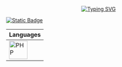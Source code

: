 <p align="center">
 <a href="https://git.io/typing-svg"><img src="https://readme-typing-svg.demolab.com?font=Pixelify+Sans&size=35&pause=1000&center=true&random=true&width=435&lines=Andr%C3%A9+Oliveira+%7C" alt="Typing SVG" /></a>
</p>

<div align = left>
 
[![Static Badge](https://img.shields.io/badge/Meu_Twitter-gray?style=for-the-badge&logo=X)](https://x.com/_azuletto)

</div>

| Languages |
|--|
| <a href="https://www.php.net/"><img width="50px" alt="PHP" title="PHP" src="https://i.imgur.com/7sKVVgG.png"/></a> | <a href="https://www.php.net/"><img width="50px" alt="Java" title="Java" src="https://i.imgur.com/hTwRNlp.png"/></a> |
